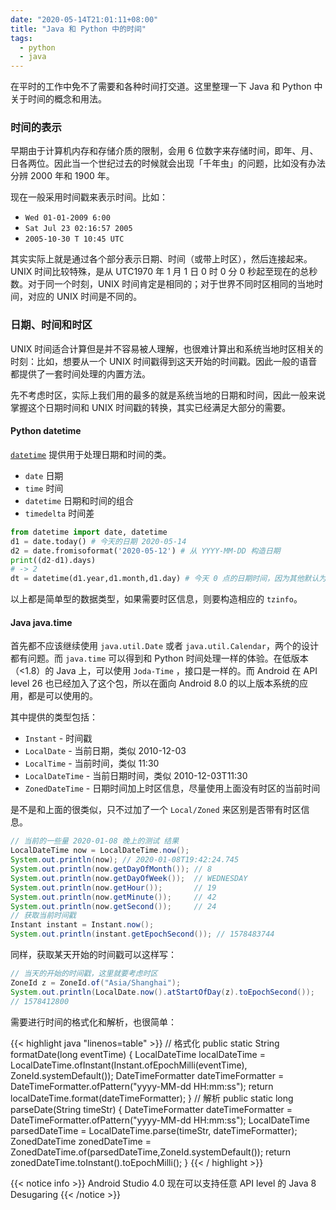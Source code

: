 ```yaml
---
date: "2020-05-14T21:01:11+08:00"
title: "Java 和 Python 中的时间"
tags:
  - python
  - java
---
```


在平时的工作中免不了需要和各种时间打交道。这里整理一下 Java 和 Python 中关于时间的概念和用法。

<!--more-->

### 时间的表示

早期由于计算机内存和存储介质的限制，会用 6 位数字来存储时间，即年、月、日各两位。因此当一个世纪过去的时候就会出现「千年虫」的问题，比如没有办法分辨 2000 年和 1900 年。

现在一般采用时间戳来表示时间。比如：

- `Wed 01-01-2009 6:00`
- `Sat Jul 23 02:16:57 2005`
- `2005-10-30 T 10:45 UTC`

其实实际上就是通过各个部分表示日期、时间（或带上时区），然后连接起来。UNIX 时间比较特殊，是从 UTC1970 年 1 月 1 日 0 时 0 分 0 秒起至现在的总秒数。对于同一个时刻，UNIX 时间肯定是相同的；对于世界不同时区相同的当地时间，对应的 UNIX 时间是不同的。

### 日期、时间和时区

UNIX 时间适合计算但是并不容易被人理解，也很难计算出和系统当地时区相关的时刻：比如，想要从一个 UNIX 时间戳得到这天开始的时间戳。因此一般的语音都提供了一套时间处理的内置方法。

先不考虑时区，实际上我们用的最多的就是系统当地的日期和时间，因此一般来说掌握这个日期时间和 UNIX 时间戳的转换，其实已经满足大部分的需要。

#### Python datetime

[`datetime`](https://docs.python.org/zh-cn/3/library/datetime.html#module-datetime) 提供用于处理日期和时间的类。

- `date` 日期
- `time` 时间
- `datetime` 日期和时间的组合
- `timedelta` 时间差

```python
from datetime import date, datetime
d1 = date.today() # 今天的日期 2020-05-14
d2 = date.fromisoformat('2020-05-12') # 从 YYYY-MM-DD 构造日期
print((d2-d1).days)
# -> 2
dt = datetime(d1.year,d1.month,d1.day) # 今天 0 点的日期时间，因为其他默认为0
```

以上都是简单型的数据类型，如果需要时区信息，则要构造相应的 `tzinfo`。

#### Java java.time

首先都不应该继续使用 `java.util.Date` 或者 `java.util.Calendar`，两个的设计都有问题。而 `java.time` 可以得到和 Python 时间处理一样的体验。在低版本（<1.8）的 Java 上，可以使用 `Joda-Time` ，接口是一样的。而 Android 在 API level 26 也已经加入了这个包，所以在面向 Android 8.0 的以上版本系统的应用，都是可以使用的。

其中提供的类型包括：

- `Instant` - 时间戳
- `LocalDate` - 当前日期，类似 2010-12-03
- `LocalTime` - 当前时间，类似 11:30
- `LocalDateTime` - 当前日期时间，类似 2010-12-03T11:30
- `ZonedDateTime` - 日期时间加上时区信息，尽量使用上面没有时区的当前时间

是不是和上面的很类似，只不过加了一个 `Local/Zoned` 来区别是否带有时区信息。

```java
// 当前的一些量 2020-01-08 晚上的测试 结果
LocalDateTime now = LocalDateTime.now();
System.out.println(now); // 2020-01-08T19:42:24.745
System.out.println(now.getDayOfMonth()); // 8
System.out.println(now.getDayOfWeek());  // WEDNESDAY
System.out.println(now.getHour());       // 19
System.out.println(now.getMinute());     // 42
System.out.println(now.getSecond());     // 24
// 获取当前时间戳
Instant instant = Instant.now();
System.out.println(instant.getEpochSecond()); // 1578483744
```

同样，获取某天开始的时间戳可以这样写：

```java
// 当天的开始的时间戳，这里就要考虑时区
ZoneId z = ZoneId.of("Asia/Shanghai");
System.out.println(LocalDate.now().atStartOfDay(z).toEpochSecond());
// 1578412800
```

需要进行时间的格式化和解析，也很简单：

{{< highlight java "linenos=table" >}}
// 格式化
public static String formatDate(long eventTime) {
    LocalDateTime localDateTime = LocalDateTime.ofInstant(Instant.ofEpochMilli(eventTime), ZoneId.systemDefault());
    DateTimeFormatter dateTimeFormatter = DateTimeFormatter.ofPattern("yyyy-MM-dd HH:mm:ss");
    return localDateTime.format(dateTimeFormatter);
}
// 解析
public static long parseDate(String timeStr) {
    DateTimeFormatter dateTimeFormatter = DateTimeFormatter.ofPattern("yyyy-MM-dd HH:mm:ss");
    LocalDateTime parsedDateTime = LocalDateTime.parse(timeStr, dateTimeFormatter);
    ZonedDateTime zonedDateTime = ZonedDateTime.of(parsedDateTime,ZoneId.systemDefault());
    return zonedDateTime.toInstant().toEpochMilli();
}
{{< / highlight >}}

{{< notice info >}}
Android Studio 4.0 现在可以支持任意 API level 的 Java 8 Desugaring
{{< /notice >}}
